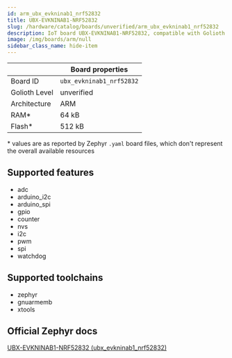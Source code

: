 ```yaml
---
id: arm_ubx_evkninab1_nrf52832
title: UBX-EVKNINAB1-NRF52832
slug: /hardware/catalog/boards/unverified/arm_ubx_evkninab1_nrf52832
description: IoT board UBX-EVKNINAB1-NRF52832, compatible with Golioth at unverified level.
image: /img/boards/arm/null
sidebar_class_name: hide-item
---
```


[//]: # (This is an auto-generated file, do not edit! Changes to it will be lost upon re-generation)



|                | Board properties     |
| -------------  | -------------------- |
| Board ID       | `ubx_evkninab1_nrf52832` |
| Golioth Level  | unverified       |
| Architecture   | ARM |
| RAM*           | 64 kB |
| Flash*         | 512 kB |

\* values are as reported by Zephyr `.yaml` board files, which don't represent the overall available resources



## Supported features

* adc
* arduino_i2c
* arduino_spi
* gpio
* counter
* nvs
* i2c
* pwm
* spi
* watchdog

## Supported toolchains

* zephyr
* gnuarmemb
* xtools

## Official Zephyr docs

[UBX-EVKNINAB1-NRF52832 (ubx_evkninab1_nrf52832)](https://docs.zephyrproject.org/latest/boards/arm/ubx_evkninab1_nrf52832/doc/index.html)
